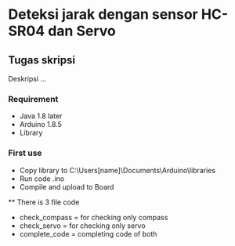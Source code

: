 # Deteksi jarak dengan sensor HC-SR04 dan Servo

## Tugas skripsi
  Deskripsi ...
  
### Requirement
  - Java 1.8 later
  - Arduino 1.8.5
  - Library 

### First use
  - Copy library to C:\Users\[name]\Documents\Arduino\libraries
  - Run code .ino
  - Compile and upload to Board

  ** There is 3 file code
  - check_compass   = for checking only compass
  - check_servo     = for checking only servo
  - complete_code   = completing code of both
